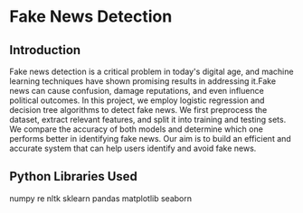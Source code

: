 # Fake News Detection
## Introduction
Fake news detection is a critical problem in today's digital age, and machine learning techniques have shown promising results in addressing it.Fake news can cause confusion, damage reputations, and even influence political outcomes. 
In this project, we employ logistic regression and decision tree algorithms to detect fake news. We first preprocess the dataset, extract relevant features, and split it into training and testing sets. We compare the accuracy of both models and determine which one performs better in identifying fake news. 
Our aim is to build an efficient and accurate system that can help users identify and avoid fake news.
## Python Libraries Used 
numpy
re
nltk
sklearn
pandas
matplotlib
seaborn
